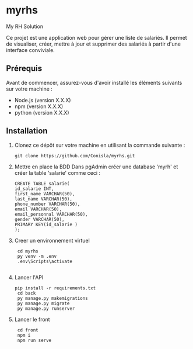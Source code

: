 # myrhs
My RH Solution

Ce projet est une application web pour gérer une liste de salariés. Il permet de visualiser, créer, mettre à jour et supprimer des salariés à partir d'une interface conviviale.

## Prérequis

Avant de commencer, assurez-vous d'avoir installé les éléments suivants sur votre machine :

- Node.js (version X.X.X)
- npm (version X.X.X)
- python (version X.X.X)

## Installation

1. Clonez ce dépôt sur votre machine en utilisant la commande suivante :

   ```shell
   git clone https://github.com/Conisla/myrhs.git

2. Mettre en place la BDD
  Dans pgAdmin créer une database 'myrh' et créer la table 'salarie' comme ceci :
     ```shell
   CREATE TABLE salarie(
   id_salarie INT,
   first_name VARCHAR(50),
   last_name VARCHAR(50),
   phone_number VARCHAR(50),
   email VARCHAR(50),
   email_personnal VARCHAR(50),
   gender VARCHAR(50),
   PRIMARY KEY(id_salarie )
   );

3. Creer un environnement virtuel
   ```shell
    cd myrhs
    py venv -m .env
    .env\Scripts\activate
    
4. Lancer l'API
   ```shell
   pip install -r requirements.txt
    cd back
    py manage.py makemigrations
    py manage.py migrate
    py manage.py runserver

4. Lancer le front
   ```shell
    cd front
    npm i
    npm run serve

